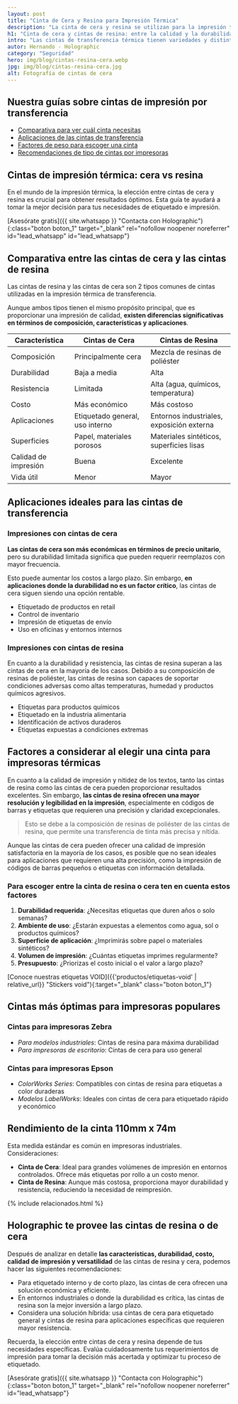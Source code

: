 ```yaml
---
layout: post
title: "Cinta de Cera y Resina para Impresión Térmica"
description: "La cinta de cera y resina se utilizan para la impresión térmica de transferencia. Conoce sus detalles, las características, aplicaciones y ventajas"
h1: "Cinta de cera y cintas de resina: entre la calidad y la durabilidad"
intro: "Las cintas de transferencia térmica tienen variedades y distintas ventajas. ¡Conócelas!"
autor: Hernando - Holographic
category: "Seguridad"
hero: img/blog/cintas-resina-cera.webp
jpg: img/blog/cintas-resina-cera.jpg
alt: Fotografía de cintas de cera
---
```

## Nuestra guías sobre cintas de impresión por transferencia

- [Comparativa para ver cuál cinta necesitas](#comparativa-entre-las-cintas-de-cera-y-las-cintas-de-resina)
- [Aplicaciones de las cintas de transferencia](#aplicaciones-ideales-para-las-cintas-de-transferencia)
- [Factores de peso para escoger una cinta](#factores-a-considerar-al-elegir-una-cinta-para-impresoras-térmicas)
- [Recomendaciones de tipo de cintas por impresoras](#cintas-más-óptimas-para-impresoras-populares)

## Cintas de impresión térmica: cera vs resina

En el mundo de la impresión térmica, la elección entre cintas de cera y resina es crucial para obtener resultados óptimos. Esta guía te ayudará a tomar la mejor decisión para tus necesidades de etiquetado e impresión.

[Asesórate gratis]({{ site.whatsapp }} "Contacta con Holographic"){:class="boton boton_1" target="_blank" rel="nofollow noopener noreferrer" id="lead_whatsapp" id="lead_whatsapp"}

## Comparativa entre las cintas de cera y las cintas de resina

Las cintas de resina y las cintas de cera son 2 tipos comunes de cintas utilizadas en la impresión térmica de transferencia.

Aunque ambos tipos tienen el mismo propósito principal, que es proporcionar una impresión de calidad, **existen diferencias significativas en términos de composición, características y aplicaciones**.

| Característica | Cintas de Cera | Cintas de Resina |
|----------------|----------------|-------------------|
| Composición    | Principalmente cera | Mezcla de resinas de poliéster |
| Durabilidad    | Baja a media | Alta |
| Resistencia    | Limitada | Alta (agua, químicos, temperatura) |
| Costo          | Más económico | Más costoso |
| Aplicaciones   | Etiquetado general, uso interno | Entornos industriales, exposición externa |
| Superficies    | Papel, materiales porosos | Materiales sintéticos, superficies lisas |
| Calidad de impresión | Buena | Excelente |
| Vida útil      | Menor | Mayor |

## Aplicaciones ideales para las cintas de transferencia

### Impresiones con cintas de cera

**Las cintas de cera son más económicas en términos de precio unitario**, pero su durabilidad limitada significa que pueden requerir reemplazos con mayor frecuencia.

Esto puede aumentar los costos a largo plazo. Sin embargo, **en aplicaciones donde la durabilidad no es un factor crítico**, las cintas de cera siguen siendo una opción rentable.

- Etiquetado de productos en retail
- Control de inventario
- Impresión de etiquetas de envío
- Uso en oficinas y entornos internos

### Impresiones con cintas de resina

En cuanto a la durabilidad y resistencia, las cintas de resina superan a las cintas de cera en la mayoría de los casos. Debido a su composición de resinas de poliéster, las cintas de resina son capaces de soportar condiciones adversas como altas temperaturas, humedad y productos químicos agresivos.

- Etiquetas para productos químicos
- Etiquetado en la industria alimentaria
- Identificación de activos duraderos
- Etiquetas expuestas a condiciones extremas

## Factores a considerar al elegir una cinta para impresoras térmicas

En cuanto a la calidad de impresión y nitidez de los textos, tanto las cintas de resina como las cintas de cera pueden proporcionar resultados excelentes. Sin embargo, **las cintas de resina ofrecen una mayor resolución y legibilidad en la impresión**, especialmente en códigos de barras y etiquetas que requieren una precisión y claridad excepcionales.

>Esto se debe a la composición de resinas de poliéster de las cintas de resina, que permite una transferencia de tinta más precisa y nítida.

Aunque las cintas de cera pueden ofrecer una calidad de impresión satisfactoria en la mayoría de los casos, es posible que no sean ideales para aplicaciones que requieren una alta precisión, como la impresión de códigos de barras pequeños o etiquetas con información detallada.

### Para escoger entre la cinta de resina o cera ten en cuenta estos factores

1. **Durabilidad requerida**: ¿Necesitas etiquetas que duren años o solo semanas?
2. **Ambiente de uso**: ¿Estarán expuestas a elementos como agua, sol o productos químicos?
3. **Superficie de aplicación**: ¿Imprimirás sobre papel o materiales sintéticos?
4. **Volumen de impresión**: ¿Cuántas etiquetas imprimes regularmente?
5. **Presupuesto**: ¿Priorizas el costo inicial o el valor a largo plazo?

[Conoce nuestras etiquetas VOID]({{'productos/etiquetas-void' | relative_url}} "Stickers void"){:target="_blank" class="boton boton_1"}

## Cintas más óptimas para impresoras populares

### Cintas para impresoras Zebra

- *Para modelos industriales*: Cintas de resina para máxima durabilidad
- *Para impresoras de escritorio*: Cintas de cera para uso general

### Cintas para impresoras Epson

- *ColorWorks Series*: Compatibles con cintas de resina para etiquetas a color duraderas
- *Modelos LabelWorks*: Ideales con cintas de cera para etiquetado rápido y económico

## Rendimiento de la cinta 110mm x 74m

Esta medida estándar es común en impresoras industriales. Consideraciones:

- **Cinta de Cera**: Ideal para grandes volúmenes de impresión en entornos controlados. Ofrece más etiquetas por rollo a un costo menor.
- **Cinta de Resina**: Aunque más costosa, proporciona mayor durabilidad y resistencia, reduciendo la necesidad de reimpresión.

{% include relacionados.html %}

## Holographic te provee las cintas de resina o de cera

Después de analizar en detalle **las características, durabilidad, costo, calidad de impresión y versatilidad** de las cintas de resina y cera, podemos hacer las siguientes recomendaciones:

- Para etiquetado interno y de corto plazo, las cintas de cera ofrecen una solución económica y eficiente.
- En entornos industriales o donde la durabilidad es crítica, las cintas de resina son la mejor inversión a largo plazo.
- Considera una solución híbrida: usa cintas de cera para etiquetado general y cintas de resina para aplicaciones específicas que requieren mayor resistencia.

Recuerda, la elección entre cintas de cera y resina depende de tus necesidades específicas. Evalúa cuidadosamente tus requerimientos de impresión para tomar la decisión más acertada y optimizar tu proceso de etiquetado.

[Asesórate gratis]({{ site.whatsapp }} "Contacta con Holographic"){:class="boton boton_1" target="_blank" rel="nofollow noopener noreferrer" id="lead_whatsapp"}
